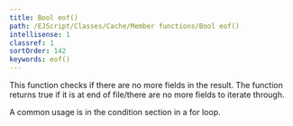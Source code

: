 ```yaml
---
title: Bool eof()
path: /EJScript/Classes/Cache/Member functions/Bool eof()
intellisense: 1
classref: 1
sortOrder: 142
keywords: eof()
---
```



This function checks if there are no more fields in the result. The function returns true if it is at end of file/there are no more fields to iterate through.


A common usage is in the condition section in a for loop.


